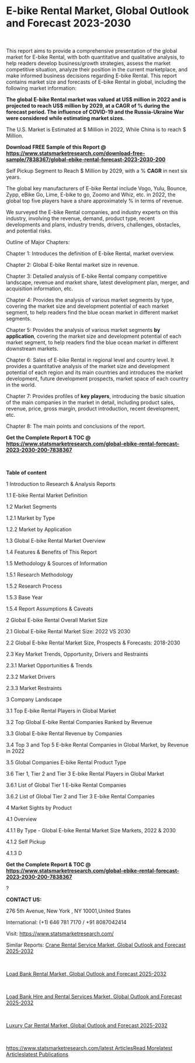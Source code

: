 <h1>E-bike Rental Market, Global Outlook and Forecast 2023-2030</h1><br/><p>This report aims to provide a comprehensive presentation of the global market for E-bike Rental, with both quantitative and qualitative analysis, to help readers develop business/growth strategies, assess the market competitive situation, analyze their position in the current marketplace, and make informed business decisions regarding E-bike Rental. This report contains market size and forecasts of E-bike Rental in global, including the following market information:</p>
 
 
 
 <p><strong>The global E-bike Rental market was valued at US$ million in 2022 and is projected to reach US$ million by 2029, at a <strong>CAGR</strong> of % during the forecast period. The influence of COVID-19 and the Russia-Ukraine War were considered while estimating market sizes.</strong></p>
 
 
 
 <p>The U.S. Market is Estimated at $ Million in 2022, While China is to reach $ Million.</p>
 
 
 
 <p><strong>Download FREE Sample of this Report @ <a href="https://www.statsmarketresearch.com/download-free-sample/7838367/global-ebike-rental-forecast-2023-2030-200">https://www.statsmarketresearch.com/download-free-sample/7838367/global-ebike-rental-forecast-2023-2030-200</a></strong></p>
 
 
 
 <p>Self Pickup Segment to Reach $ Million by 2029, with a % <strong>CAGR</strong> in next six years.</p>
 
 
 
 <p>The global key manufacturers of E-bike Rental include Vogo, Yulu, Bounce, Zypp, eBike Go, Lime, E-bike to go, Zoomo and Whiz, etc. in 2022, the global top five players have a share approximately % in terms of revenue.</p>
 
 
 
 <p>We surveyed the E-bike Rental companies, and industry experts on this industry, involving the revenue, demand, product type, recent developments and plans, industry trends, drivers, challenges, obstacles, and potential risks.</p>
 
 
 
 <p>Outline of Major Chapters:</p>
 
 
 
 <p>Chapter 1: Introduces the definition of E-bike Rental, market overview.</p>
 
 
 
 <p>Chapter 2: Global E-bike Rental market size in revenue.</p>
 
 
 
 <p>Chapter 3: Detailed analysis of E-bike Rental company competitive landscape, revenue and market share, latest development plan, merger, and acquisition information, etc.</p>
 
 
 
 <p>Chapter 4: Provides the analysis of various market segments by type, covering the market size and development potential of each market segment, to help readers find the blue ocean market in different market segments.</p>
 
 
 
 <p>Chapter 5: Provides the analysis of various market segments <strong>by application</strong>, covering the market size and development potential of each market segment, to help readers find the blue ocean market in different downstream markets.</p>
 
 
 
 <p>Chapter 6: Sales of E-bike Rental in regional level and country level. It provides a quantitative analysis of the market size and development potential of each region and its main countries and introduces the market development, future development prospects, market space of each country in the world.</p>
 
 
 
 <p>Chapter 7: Provides profiles of <strong>key players</strong>, introducing the basic situation of the main companies in the market in detail, including product sales, revenue, price, gross margin, product introduction, recent development, etc.</p>
 
 
 
 <p>Chapter 8: The main points and conclusions of the report.</p>
 
 
 
 <div><b>Get the Complete Report & TOC @ <a href="https://www.statsmarketresearch.com/global-ebike-rental-forecast-2023-2030-200-7838367">https://www.statsmarketresearch.com/global-ebike-rental-forecast-2023-2030-200-7838367</a></b></div>
 
 
 
 <p><br />
 
 <b>Table of content</b></p>
 
 
 
 <p>1 Introduction to Research & Analysis Reports<br />
 
 1.1 E-bike Rental Market Definition<br />
 
 1.2 Market Segments<br />
 
 1.2.1 Market by Type<br />
 
 1.2.2 Market by Application<br />
 
 1.3 Global E-bike Rental Market Overview<br />
 
 1.4 Features & Benefits of This Report<br />
 
 1.5 Methodology & Sources of Information<br />
 
 1.5.1 Research Methodology<br />
 
 1.5.2 Research Process<br />
 
 1.5.3 Base Year<br />
 
 1.5.4 Report Assumptions & Caveats<br />
 
 2 Global E-bike Rental Overall Market Size<br />
 
 2.1 Global E-bike Rental Market Size: 2022 VS 2030<br />
 
 2.2 Global E-bike Rental Market Size, Prospects & Forecasts: 2018-2030<br />
 
 2.3 Key Market Trends, Opportunity, Drivers and Restraints<br />
 
 2.3.1 Market Opportunities & Trends<br />
 
 2.3.2 Market Drivers<br />
 
 2.3.3 Market Restraints<br />
 
 3 Company Landscape<br />
 
 3.1 Top E-bike Rental Players in Global Market<br />
 
 3.2 Top Global E-bike Rental Companies Ranked by Revenue<br />
 
 3.3 Global E-bike Rental Revenue by Companies<br />
 
 3.4 Top 3 and Top 5 E-bike Rental Companies in Global Market, by Revenue in 2022<br />
 
 3.5 Global Companies E-bike Rental Product Type<br />
 
 3.6 Tier 1, Tier 2 and Tier 3 E-bike Rental Players in Global Market<br />
 
 3.6.1 List of Global Tier 1 E-bike Rental Companies<br />
 
 3.6.2 List of Global Tier 2 and Tier 3 E-bike Rental Companies<br />
 
 4 Market Sights by Product<br />
 
 4.1 Overview<br />
 
 4.1.1 By Type - Global E-bike Rental Market Size Markets, 2022 & 2030<br />
 
 4.1.2 Self Pickup<br />
 
 4.1.3 D</p>
 
 
 
 <div><b>Get the Complete Report & TOC @ <a href="https://www.statsmarketresearch.com/global-ebike-rental-forecast-2023-2030-200-7838367">https://www.statsmarketresearch.com/global-ebike-rental-forecast-2023-2030-200-7838367</a></b></div>
 
 
 
 <p>? </p>
 
 
 
 <p><b>CONTACT US:</b><br />
 
 276 5th Avenue, New York , NY 10001,United States<br />
 
 International: (+1) 646 781 7170 / +91 8087042414<br />
 
 Visit: <a href="https://www.statsmarketresearch.com/">https://www.statsmarketresearch.com/</a><br />
 
 Similar Reports: <a href="https://www.statsmarketresearch.com/global-ebike-rental-forecast-2023-2030-200-7838367">Crane Rental Service Market, Global Outlook and Forecast 2025-2032</a><br />
 
 <br />
 
 <a href="https://www.statsmarketresearch.com/global-ebike-rental-forecast-2023-2030-200-7838367">Load Bank Rental Market, Global Outlook and Forecast 2025-2032 </a><br />
 
 <br />
 
 <a href="https://www.statsmarketresearch.com/global-ebike-rental-forecast-2023-2030-200-7838367">Load Bank Hire and Rental Services Market, Global Outlook and Forecast 2025-2032 </a><br />
 
 <br />
 
 <a href="https://www.statsmarketresearch.com/global-ebike-rental-forecast-2023-2030-200-7838367">Luxury Car Rental Market, Global Outlook and Forecast 2025-2032</a><br />
 
 <br />
 
 <a href="https://gyeongbokgung.com">https://www.statsmarketresearch.com/</a><a href="https://hallyeomaritime.com">latest Articles</a><a href="https://jingwansa.com">Read More</a><a href="https://nguoiviet.jp/">latest Articles</a><a href="https://www.intelmarketresearch.com/">latest Publications</a></p>